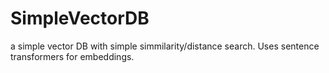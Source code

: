 # SimpleVectorDB
a simple vector DB with simple simmilarity/distance search. Uses sentence transformers for embeddings.
